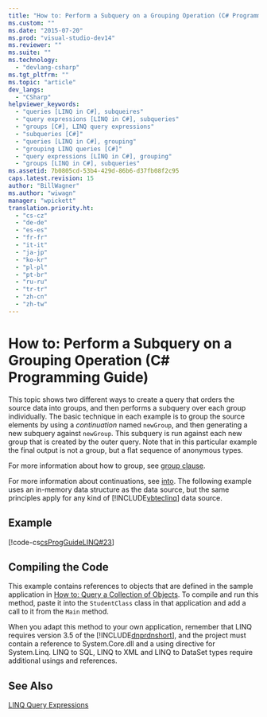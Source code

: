 ```yaml
---
title: "How to: Perform a Subquery on a Grouping Operation (C# Programming Guide) | Microsoft Docs"
ms.custom: ""
ms.date: "2015-07-20"
ms.prod: "visual-studio-dev14"
ms.reviewer: ""
ms.suite: ""
ms.technology: 
  - "devlang-csharp"
ms.tgt_pltfrm: ""
ms.topic: "article"
dev_langs: 
  - "CSharp"
helpviewer_keywords: 
  - "queries [LINQ in C#], subqueires"
  - "query expressions [LINQ in C#], subqueries"
  - "groups [C#], LINQ query expressions"
  - "subqueries [C#]"
  - "queries [LINQ in C#], grouping"
  - "grouping LINQ queries [C#]"
  - "query expressions [LINQ in C#], grouping"
  - "groups [LINQ in C#], subqueries"
ms.assetid: 7b0805cd-53b4-429d-86b6-d37fb08f2c95
caps.latest.revision: 15
author: "BillWagner"
ms.author: "wiwagn"
manager: "wpickett"
translation.priority.ht: 
  - "cs-cz"
  - "de-de"
  - "es-es"
  - "fr-fr"
  - "it-it"
  - "ja-jp"
  - "ko-kr"
  - "pl-pl"
  - "pt-br"
  - "ru-ru"
  - "tr-tr"
  - "zh-cn"
  - "zh-tw"
---
```

# How to: Perform a Subquery on a Grouping Operation (C# Programming Guide)
This topic shows two different ways to create a query that orders the source data into groups, and then performs a subquery over each group individually. The basic technique in each example is to group the source elements by using a *continuation* named `newGroup`, and then generating a new subquery against `newGroup`. This subquery is run against each new group that is created by the outer query. Note that in this particular example the final output is not a group, but a flat sequence of anonymous types.  
  
 For more information about how to group, see [group clause](../../../csharp/language-reference/keywords/group-clause.md).  
  
 For more information about continuations, see [into](../../../csharp/language-reference/keywords/into.md). The following example uses an in-memory data structure as the data source, but the same principles apply for any kind of [!INCLUDE[vbteclinq](../../../csharp/includes/vbteclinq_md.md)] data source.  
  
## Example  
 [!code-cs[csProgGuideLINQ#23](../../../csharp/programming-guide/arrays/codesnippet/CSharp/how-to-perform-a-subquery-on-a-grouping-operation_1.cs)]  
  
## Compiling the Code  
 This example contains references to objects that are defined in the sample application in [How to: Query a Collection of Objects](../../../csharp/programming-guide/linq-query-expressions/how-to-query-a-collection-of-objects.md). To compile and run this method, paste it into the `StudentClass` class in that application and add a call to it from the `Main` method.  
  
 When you adapt this method to your own application, remember that LINQ requires version 3.5 of the [!INCLUDE[dnprdnshort](../../../csharp/getting-started/includes/dnprdnshort_md.md)], and the project must contain a reference to System.Core.dll and a using directive for System.Linq. LINQ to SQL, LINQ to XML and LINQ to DataSet types require additional usings and references.   
  
## See Also  
 [LINQ Query Expressions](../../../csharp/programming-guide/linq-query-expressions/index.md)